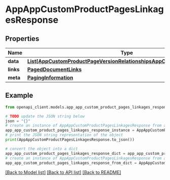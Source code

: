 # AppAppCustomProductPagesLinkagesResponse


## Properties

Name | Type | Description | Notes
------------ | ------------- | ------------- | -------------
**data** | [**List[AppCustomProductPageVersionRelationshipsAppCustomProductPageData]**](AppCustomProductPageVersionRelationshipsAppCustomProductPageData.md) |  | 
**links** | [**PagedDocumentLinks**](PagedDocumentLinks.md) |  | 
**meta** | [**PagingInformation**](PagingInformation.md) |  | [optional] 

## Example

```python
from openapi_client.models.app_app_custom_product_pages_linkages_response import AppAppCustomProductPagesLinkagesResponse

# TODO update the JSON string below
json = "{}"
# create an instance of AppAppCustomProductPagesLinkagesResponse from a JSON string
app_app_custom_product_pages_linkages_response_instance = AppAppCustomProductPagesLinkagesResponse.from_json(json)
# print the JSON string representation of the object
print(AppAppCustomProductPagesLinkagesResponse.to_json())

# convert the object into a dict
app_app_custom_product_pages_linkages_response_dict = app_app_custom_product_pages_linkages_response_instance.to_dict()
# create an instance of AppAppCustomProductPagesLinkagesResponse from a dict
app_app_custom_product_pages_linkages_response_from_dict = AppAppCustomProductPagesLinkagesResponse.from_dict(app_app_custom_product_pages_linkages_response_dict)
```
[[Back to Model list]](../README.md#documentation-for-models) [[Back to API list]](../README.md#documentation-for-api-endpoints) [[Back to README]](../README.md)


